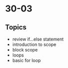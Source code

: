 # 30-03

## Topics

- review if...else statement
- introduction to scope
- block scope
- loops
- basic for loop
